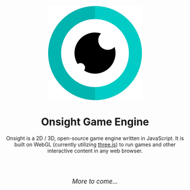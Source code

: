 <div align="center">
<img src="./files/logo/eye256.png" alt="Onsight Engine"/>

<br>

<h1>Onsight Game Engine</h1>

Onsight is a 2D / 3D, open-source game engine written in JavaScript. It is built on WebGL (currently utilizing [three.js](https://threejs.org/)) to run games and other interactive content in any web browser.

<br><br>

<p style="font-style: italic; font-size: larger;">More to come...</p>

<br><br>
</div>